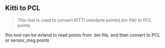 ## Kitti to PCL

> This tool is used to convert KITTI velodyne points(.bin file) to PCL points 

this tool can be extend to read points from .bin file, and then convert to PCL or sensor_msg points